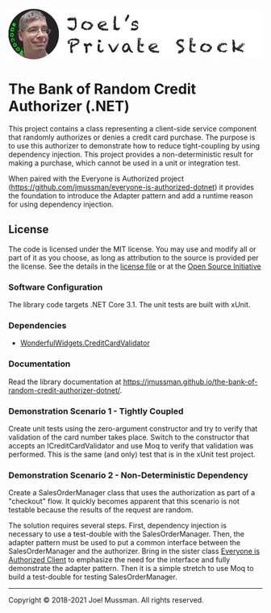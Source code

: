 ![](.common/joels-private-stock.png?raw=true)

# The Bank of Random Credit Authorizer (.NET)

This project contains a class representing a client-side service component that randomly authorizes or denies
a credit card purchase.
The purpose is to use this authorizer to demonstrate how to reduce tight-coupling by using dependency injection.
This project provides a non-deterministic result for making a purchase, which cannot be used in a unit or
integration test.

When paired with the Everyone is Authorized project (https://github.com/jmussman/everyone-is-authorized-dotnet)
it provides the foundation to introduce the Adapter
pattern and add a runtime reason for using dependency injection.

## License

The code is licensed under the MIT license.
You may use and modify all or part of it as you choose, as long as attribution to the source is provided per the license.
See the details in the [license file](./LICENSE.md) or at the [Open Source Initiative](https://opensource.org/licenses/MIT)

### Software Configuration

The library code targets .NET Core 3.1. The unit tests are built with xUnit.

### Dependencies

* [WonderfulWidgets.CreditCardValidator](https://github.com/jmussman/credit-card-validator-dotnet)

### Documentation

Read the library documentation at https://jmussman.github.io/the-bank-of-random-credit-authorizer-dotnet/.

### Demonstration Scenario 1 - Tightly Coupled

Create unit tests using the zero-argument constructor and try to verify that validation of the card number takes place.
Switch to the constructor that accepts an ICreditCardValidator and use Moq to verify that validation was performed.
This is the same (and only) test that is in the xUnit test project.

### Demonstration Scenario 2 - Non-Deterministic Dependency

Create a SalesOrderManager class that uses the authorization as part of a "checkout" flow.
It quickly becomes apparent that this scenario is not testable because the results of the request are random.

The solution requires several steps.
First, dependency injection is necessary to use a test-double with the SalesOrderManager.
Then, the adapter pattern must be used to put a common interface between the SalesOrderManager and the authorizer.
Bring in the sister class [Everyone is Authorized Client](https://github.com/jmussman/everyone-is-authorized-client-dotnet)
to emphasize the need for the interface and fully demonstrate the adapter pattern.
Then it is a simple stretch to use Moq to build a test-double for testing SalesOrderManager.

<hr>
Copyright © 2018-2021 Joel Mussman. All rights reserved.